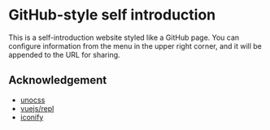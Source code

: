 # GitHub-style self introduction

This is a self-introduction website styled like a GitHub page. You can configure information from the menu in the upper right corner, and it will be appended to the URL for sharing.

## Acknowledgement

- [unocss](https://github.com/unocss/unocss)
- [vuejs/repl](https://github.com/vuejs/repl)
- [iconify](https://iconify.design/)
